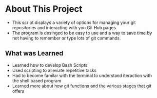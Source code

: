 # About This Project
- This script displays a variety of options for managing your git repositories and interacting with you Git Hub pages.
- The program is desinged to be easy to use and a way to save time by not having to remember or type lots of git commands.

## What was Learned
- Learned how to develop Bash Scripts
- Used scripting to alleviate repetitive tasks
- Had to become familar with the terminal to understand iteraction with the shell based program
- Learned more about how git functions and the various stages that git offers
